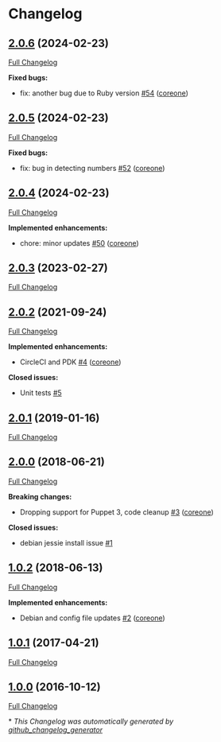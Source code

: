 # Changelog

## [2.0.6](https://github.com/broadinstitute/puppet-amavisd/tree/2.0.6) (2024-02-23)

[Full Changelog](https://github.com/broadinstitute/puppet-amavisd/compare/2.0.5...2.0.6)

**Fixed bugs:**

- fix: another bug due to Ruby version [\#54](https://github.com/broadinstitute/puppet-amavisd/pull/54) ([coreone](https://github.com/coreone))

## [2.0.5](https://github.com/broadinstitute/puppet-amavisd/tree/2.0.5) (2024-02-23)

[Full Changelog](https://github.com/broadinstitute/puppet-amavisd/compare/2.0.4...2.0.5)

**Fixed bugs:**

- fix: bug in detecting numbers [\#52](https://github.com/broadinstitute/puppet-amavisd/pull/52) ([coreone](https://github.com/coreone))

## [2.0.4](https://github.com/broadinstitute/puppet-amavisd/tree/2.0.4) (2024-02-23)

[Full Changelog](https://github.com/broadinstitute/puppet-amavisd/compare/2.0.3...2.0.4)

**Implemented enhancements:**

- chore: minor updates [\#50](https://github.com/broadinstitute/puppet-amavisd/pull/50) ([coreone](https://github.com/coreone))

## [2.0.3](https://github.com/broadinstitute/puppet-amavisd/tree/2.0.3) (2023-02-27)

[Full Changelog](https://github.com/broadinstitute/puppet-amavisd/compare/2.0.2...2.0.3)

## [2.0.2](https://github.com/broadinstitute/puppet-amavisd/tree/2.0.2) (2021-09-24)

[Full Changelog](https://github.com/broadinstitute/puppet-amavisd/compare/2.0.1...2.0.2)

**Implemented enhancements:**

- CircleCI and PDK [\#4](https://github.com/broadinstitute/puppet-amavisd/pull/4) ([coreone](https://github.com/coreone))

**Closed issues:**

- Unit tests [\#5](https://github.com/broadinstitute/puppet-amavisd/issues/5)

## [2.0.1](https://github.com/broadinstitute/puppet-amavisd/tree/2.0.1) (2019-01-16)

[Full Changelog](https://github.com/broadinstitute/puppet-amavisd/compare/2.0.0...2.0.1)

## [2.0.0](https://github.com/broadinstitute/puppet-amavisd/tree/2.0.0) (2018-06-21)

[Full Changelog](https://github.com/broadinstitute/puppet-amavisd/compare/1.0.2...2.0.0)

**Breaking changes:**

- Dropping support for Puppet 3, code cleanup [\#3](https://github.com/broadinstitute/puppet-amavisd/pull/3) ([coreone](https://github.com/coreone))

**Closed issues:**

- debian jessie install issue [\#1](https://github.com/broadinstitute/puppet-amavisd/issues/1)

## [1.0.2](https://github.com/broadinstitute/puppet-amavisd/tree/1.0.2) (2018-06-13)

[Full Changelog](https://github.com/broadinstitute/puppet-amavisd/compare/1.0.1...1.0.2)

**Implemented enhancements:**

- Debian and config file updates [\#2](https://github.com/broadinstitute/puppet-amavisd/pull/2) ([coreone](https://github.com/coreone))

## [1.0.1](https://github.com/broadinstitute/puppet-amavisd/tree/1.0.1) (2017-04-21)

[Full Changelog](https://github.com/broadinstitute/puppet-amavisd/compare/1.0.0...1.0.1)

## [1.0.0](https://github.com/broadinstitute/puppet-amavisd/tree/1.0.0) (2016-10-12)

[Full Changelog](https://github.com/broadinstitute/puppet-amavisd/compare/e7ce89ccabbcd68e8627645cadcad4a15ce829f3...1.0.0)



\* *This Changelog was automatically generated by [github_changelog_generator](https://github.com/github-changelog-generator/github-changelog-generator)*
